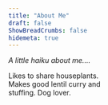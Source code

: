 ```yaml
---
title: "About Me"
draft: false
ShowBreadCrumbs: false
hidemeta: true
---
```


*A little haiku about me....*

Likes to share houseplants.<br>
Makes good lentil curry and<br>
stuffing. Dog lover.
